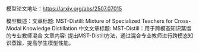 模型论文地址：https://arxiv.org/abs/2507.07015

模型概述：文章标题: MST-Distill: Mixture of Specialized Teachers for Cross-Modal Knowledge Distillation
中文文章标题: MST-Distill：用于跨模态知识蒸馏的专业教师混合
文章内容: 提出MST-Distill方法，通过混合专业教师进行跨模态知识蒸馏，提高学生模型性能。

